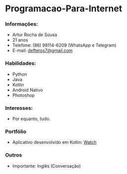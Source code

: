 # Programacao-Para-Internet


### Informações:
- Artur Rocha de Sousa
- 21 anos
- Telefone: (86) 98114-6209 (WhatsApp e Telegram)
- E-mail: defteros7@gmail.com

### Habilidades:
- Python
- Java
- Kotlin
- Android Nativo
- Photoshop

### Interesses:
- Por equanto, tudo.

### Portfólio
- Aplicativo desenvolvido em Kotlin: [Watch](https://github.com/artur-auditore/Watch)

### Outros
- Importante: Inglês (Conversação)
